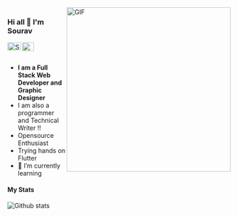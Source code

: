 <img align="right" alt="GIF"  width="370px" src="https://www.andersonfrank.com/wp-content/uploads/2019/11/giphy-6.gif" />

### Hi all 👋 I'm Sourav 

<a href="https://linkedin.com/in/sourav-santra-a68905199/">
  <img align="left" alt="Sourav's LinkdeIN" width="30px" height="18px" src="https://elisavanderplas.files.wordpress.com/2020/06/174857.png" />
</a>
<a href="https://github.com/Sourav59580">
  <img align="left" alt="Sourav's Github" width="27px" height="20px" src="https://github.githubassets.com/images/modules/logos_page/Octocat.png" />
</a>

<br>
<br>

- __I am a Full Stack Web Developer and Graphic Designer__
- I am also a programmer and Technical Writer !!
- Opensource Enthusiast
- Trying hands on Flutter
- 🌱 I’m currently learning

#### My Stats
![Github stats](https://github-readme-stats.vercel.app/api?username=Sourav59580&show_icons=true&hide_border=true)



<!--
**Sourav59580/Sourav59580** is a ✨ _special_ ✨ repository because its `README.md` (this file) appears on your GitHub profile.

Here are some ideas to get you started:

- 🔭 I’m currently working on ...
- 🌱 I’m currently learning ...
- 👯 I’m looking to collaborate on ...
- 🤔 I’m looking for help with ...
- 💬 Ask me about ...
- 📫 How to reach me: ...
- 😄 Pronouns: ...
- ⚡ Fun fact: ...
-->
